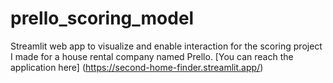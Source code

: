 # prello_scoring_model
Streamlit web app to visualize and enable interaction for the scoring project I made for a house rental company named Prello.
[You can reach the application here] (https://second-home-finder.streamlit.app/)
